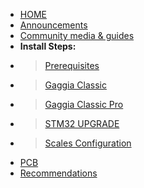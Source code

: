 * [HOME](/)
* [Announcements](announcements/)
* [Community media & guides](guides/)
* **Install Steps:**
* >[Prerequisites](prereq/prerequisites.md)
* >[Gaggia Classic](gc/gaggia-classic.md)
* >[Gaggia Classic Pro](gcp/gaggia-classic-pro-new-classic.md)
* >[STM32 UPGRADE](stm32-upgrade-pack/blackpill.md)
* >[Scales Configuration](scales/scales.md)
* [PCB](pcb/singleboard.md)
* [Recommendations](learning/learning-sources.md)
